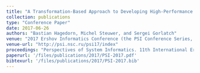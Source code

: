 ```yaml
---
title: "A Transformation-Based Approach to Developing High-Performance GPU Programs"
collection: publications
type: "Conference Paper"
date: 2017-06-26
authors: "Bastian Hagedorn, Michel Steuwer, and Sergei Gorlatch"
venue: "2017 Ershov Informatics Conference (the PSI Conference Series, 11th edition)"
venue-url: "http://psi.nsc.ru/psi17/index"
proceedings: "Perspectives of System Informatics. 11th International Ershov Informatics Conference, PSI 2017, Moscow, Russia, June 26–29, 2017."
paperurl: '/files/publications/2017/PSI-2017.pdf'
bibtexurl: '/files/publications/2017/PSI-2017.bib'
---
```


